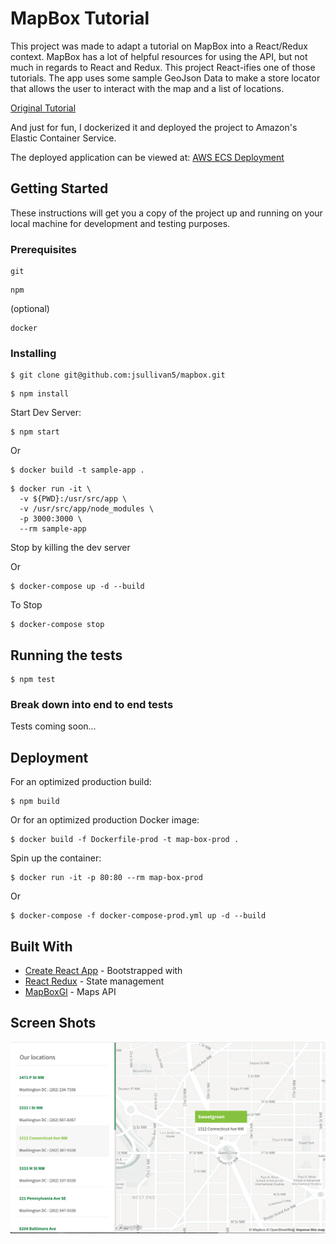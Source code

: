 # MapBox Tutorial

This project was made to adapt a tutorial on MapBox into a React/Redux context.  MapBox has a lot of helpful resources for using the API,
but not much in regards to React and Redux.  This project React-ifies one of those tutorials.  The app uses some sample GeoJson Data to make a store locator that allows the user to interact with the map and a list of locations.

[Original Tutorial](https://www.mapbox.com/help/building-a-store-locator/)

And just for fun, I dockerized it and deployed the project to Amazon's Elastic Container Service.

The deployed application can be viewed at: [AWS ECS Deployment](http://35.172.179.46)

## Getting Started

These instructions will get you a copy of the project up and running on your local machine for development and testing purposes.

### Prerequisites

```
git
```

```
npm
```

(optional)
```
docker
```

### Installing

```
$ git clone git@github.com:jsullivan5/mapbox.git

```

```
$ npm install
```

Start Dev Server:

```
$ npm start
```
Or
```
$ docker build -t sample-app .
```
```
$ docker run -it \
  -v ${PWD}:/usr/src/app \
  -v /usr/src/app/node_modules \
  -p 3000:3000 \
  --rm sample-app
```
Stop by killing the dev server

Or
```
$ docker-compose up -d --build
```
To Stop
```
$ docker-compose stop
```

## Running the tests

```
$ npm test
```

### Break down into end to end tests

Tests coming soon...

## Deployment

For an optimized production build:

```
$ npm build
```
Or for an optimized production Docker image:

```
$ docker build -f Dockerfile-prod -t map-box-prod .
```

Spin up the container:
```
$ docker run -it -p 80:80 --rm map-box-prod
```
Or
```
$ docker-compose -f docker-compose-prod.yml up -d --build
```

## Built With

* [Create React App](https://github.com/facebook/create-react-app) - Bootstrapped with
* [React Redux](https://github.com/reactjs/react-redux) - State management
* [MapBoxGl](https://www.mapbox.com/mapbox-gl-js/api/) - Maps API

## Screen Shots

![](./resources/screenshot.png)
